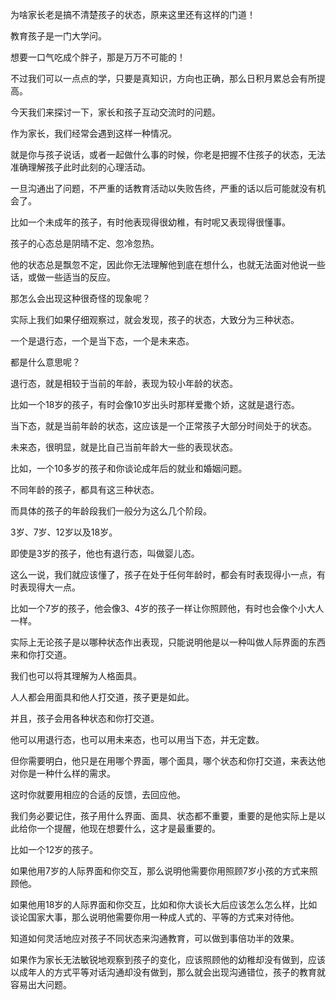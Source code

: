 为啥家长老是搞不清楚孩子的状态，原来这里还有这样的门道！





教育孩子是一门大学问。

想要一口气吃成个胖子，那是万万不可能的！

不过我们可以一点点的学，只要是真知识，方向也正确，那么日积月累总会有所提高。



今天我们来探讨一下，家长和孩子互动交流时的问题。

作为家长，我们经常会遇到这样一种情况。

就是你与孩子说话，或者一起做什么事的时候，你老是把握不住孩子的状态，无法准确理解孩子此时此刻的心理活动。

一旦沟通出了问题，不严重的话教育活动以失败告终，严重的话以后可能就没有机会了。

比如一个未成年的孩子，有时他表现得很幼稚，有时呢又表现得很懂事。

孩子的心态总是阴晴不定、忽冷忽热。

他的状态总是飘忽不定，因此你无法理解他到底在想什么，也就无法面对他说一些话，或做一些适当的反应。

那怎么会出现这种很奇怪的现象呢？



实际上我们如果仔细观察过，就会发现，孩子的状态，大致分为三种状态。

一个是退行态，一个是当下态，一个是未来态。

都是什么意思呢？



退行态，就是相较于当前的年龄，表现为较小年龄的状态。

比如一个18岁的孩子，有时会像10岁出头时那样爱撒个娇，这就是退行态。



当下态，就是当前年龄的状态，这应该是一个正常孩子大部分时间处于的状态。



未来态，很明显，就是比自己当前年龄大一些的表现状态。

比如，一个10多岁的孩子和你谈论成年后的就业和婚姻问题。





不同年龄的孩子，都具有这三种状态。

而具体的孩子的年龄段我们一般分为这么几个阶段。

3岁、7岁、12岁以及18岁。

即使是3岁的孩子，他也有退行态，叫做婴儿态。

这么一说，我们就应该懂了，孩子在处于任何年龄时，都会有时表现得小一点，有时表现得大一点。

比如一个7岁的孩子，他会像3、4岁的孩子一样让你照顾他，有时也会像个小大人一样。



实际上无论孩子是以哪种状态作出表现，只能说明他是以一种叫做人际界面的东西来和你打交道。

我们也可以将其理解为人格面具。

人人都会用面具和他人打交道，孩子更是如此。

并且，孩子会用各种状态和你打交道。

他可以用退行态，也可以用未来态，也可以用当下态，并无定数。

但你需要明白，他只是在用哪个界面，哪个面具，哪个状态和你打交道，来表达他对你是一种什么样的需求。

这时你就要用相应的合适的反馈，去回应他。



我们务必要记住，孩子用什么界面、面具、状态都不重要，重要的是他实际上是以此给你一个提醒，他现在想要什么，这才是最重要的。

比如一个12岁的孩子。

如果他用7岁的人际界面和你交互，那么说明他需要你用照顾7岁小孩的方式来照顾他。

如果他用18岁的人际界面和你交互，比如和你大谈长大后应该怎么怎么样，比如谈论国家大事，那么说明他需要你用一种成人式的、平等的方式来对待他。



知道如何灵活地应对孩子不同状态来沟通教育，可以做到事倍功半的效果。

如果作为家长无法敏锐地观察到孩子的变化，应该照顾他的幼稚却没有做到，应该以成年人的方式平等对话沟通却没有做到，那么就会出现沟通错位，孩子的教育就容易出大问题。